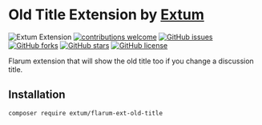 # Old Title Extension by [Extum](https://github.com/Extum) 
![Extum Extension](https://img.shields.io/badge/Extum-Extension-orange.svg)
[![contributions welcome](https://img.shields.io/badge/contributions-welcome-brightgreen.svg?style=flat)](https://github.com/Extum/flarum-ext-old-title/issues) 
[![GitHub issues](https://img.shields.io/github/issues/Extum/flarum-ext-old-title.svg)](https://github.com/Extum/flarum-ext-old-title/issues)
[![GitHub forks](https://img.shields.io/github/forks/Extum/flarum-ext-old-title.svg)](https://github.com/Extum/flarum-ext-old-title/network)
[![GitHub stars](https://img.shields.io/github/stars/Extum/flarum-ext-old-title.svg)](https://github.com/Extum/flarum-ext-old-title/stargazers)
[![GitHub license](https://img.shields.io/badge/license-MIT-blue.svg)](https://raw.githubusercontent.com/Extum/flarum-ext-old-title/master/LICENSE)

Flarum extension that will show the old title too if you change a discussion title.

## Installation

```
composer require extum/flarum-ext-old-title
```
